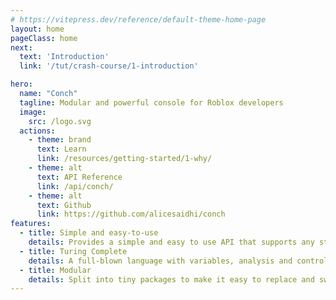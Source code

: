 ```yaml
---
# https://vitepress.dev/reference/default-theme-home-page
layout: home
pageClass: home
next:
  text: 'Introduction'
  link: '/tut/crash-course/1-introduction'

hero:
  name: "Conch"
  tagline: Modular and powerful console for Roblox developers
  image:
    src: /logo.svg
  actions:
    - theme: brand
      text: Learn
      link: /resources/getting-started/1-why/
    - theme: alt
      text: API Reference
      link: /api/conch/
    - theme: alt
      text: Github
      link: https://github.com/alicesaidhi/conch
features:
  - title: Simple and easy-to-use
    details: Provides a simple and easy to use API that supports any structure.
  - title: Turing Complete
    details: A full-blown language with variables, analysis and control flow.
  - title: Modular
    details: Split into tiny packages to make it easy to replace and switch out.
---
```

